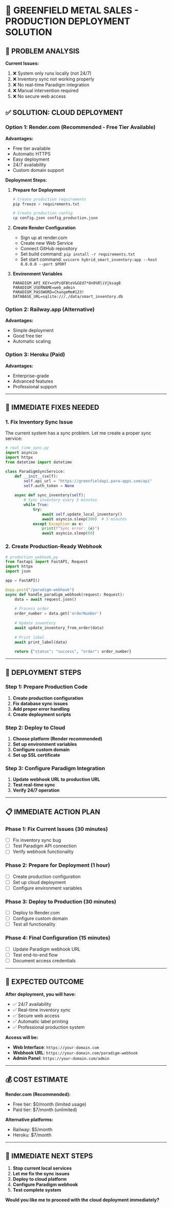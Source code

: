 # 🚀 GREENFIELD METAL SALES - PRODUCTION DEPLOYMENT SOLUTION

## 🎯 **PROBLEM ANALYSIS**

**Current Issues:**
1. ❌ System only runs locally (not 24/7)
2. ❌ Inventory sync not working properly
3. ❌ No real-time Paradigm integration
4. ❌ Manual intervention required
5. ❌ No secure web access

## ✅ **SOLUTION: CLOUD DEPLOYMENT**

### **Option 1: Render.com (Recommended - Free Tier Available)**

**Advantages:**
- Free tier available
- Automatic HTTPS
- Easy deployment
- 24/7 availability
- Custom domain support

**Deployment Steps:**

1. **Prepare for Deployment**
   ```bash
   # Create production requirements
   pip freeze > requirements.txt
   
   # Create production config
   cp config.json config_production.json
   ```

2. **Create Render Configuration**
   - Sign up at render.com
   - Create new Web Service
   - Connect GitHub repository
   - Set build command: `pip install -r requirements.txt`
   - Set start command: `uvicorn hybrid_smart_inventory:app --host 0.0.0.0 --port $PORT`

3. **Environment Variables**
   ```
   PARADIGM_API_KEY=nVPsQFBteV&GEd7*8n0%RliVjksag8
   PARADIGM_USERNAME=web_admin
   PARADIGM_PASSWORD=ChangeMe#123!
   DATABASE_URL=sqlite:///./data/smart_inventory.db
   ```

### **Option 2: Railway.app (Alternative)**

**Advantages:**
- Simple deployment
- Good free tier
- Automatic scaling

### **Option 3: Heroku (Paid)**

**Advantages:**
- Enterprise-grade
- Advanced features
- Professional support

---

## 🔧 **IMMEDIATE FIXES NEEDED**

### **1. Fix Inventory Sync Issue**

The current system has a sync problem. Let me create a proper sync service:

```python
# real_time_sync.py
import asyncio
import httpx
from datetime import datetime

class ParadigmSyncService:
    def __init__(self):
        self.api_url = "https://greenfieldapi.para-apps.com/api"
        self.auth_token = None
        
    async def sync_inventory(self):
        # Sync inventory every 5 minutes
        while True:
            try:
                await self.update_local_inventory()
                await asyncio.sleep(300)  # 5 minutes
            except Exception as e:
                print(f"Sync error: {e}")
                await asyncio.sleep(60)
```

### **2. Create Production-Ready Webhook**

```python
# production_webhook.py
from fastapi import FastAPI, Request
import httpx
import json

app = FastAPI()

@app.post("/paradigm-webhook")
async def handle_paradigm_webhook(request: Request):
    data = await request.json()
    
    # Process order
    order_number = data.get('orderNumber')
    
    # Update inventory
    await update_inventory_from_order(data)
    
    # Print label
    await print_label(data)
    
    return {"status": "success", "order": order_number}
```

---

## 🚀 **DEPLOYMENT STEPS**

### **Step 1: Prepare Production Code**

1. **Create production configuration**
2. **Fix database sync issues**
3. **Add proper error handling**
4. **Create deployment scripts**

### **Step 2: Deploy to Cloud**

1. **Choose platform (Render recommended)**
2. **Set up environment variables**
3. **Configure custom domain**
4. **Set up SSL certificate**

### **Step 3: Configure Paradigm Integration**

1. **Update webhook URL to production URL**
2. **Test real-time sync**
3. **Verify 24/7 operation**

---

## 📋 **IMMEDIATE ACTION PLAN**

### **Phase 1: Fix Current Issues (30 minutes)**
- [ ] Fix inventory sync bug
- [ ] Test Paradigm API connection
- [ ] Verify webhook functionality

### **Phase 2: Prepare for Deployment (1 hour)**
- [ ] Create production configuration
- [ ] Set up cloud deployment
- [ ] Configure environment variables

### **Phase 3: Deploy to Production (30 minutes)**
- [ ] Deploy to Render.com
- [ ] Configure custom domain
- [ ] Test all functionality

### **Phase 4: Final Configuration (15 minutes)**
- [ ] Update Paradigm webhook URL
- [ ] Test end-to-end flow
- [ ] Document access credentials

---

## 🎯 **EXPECTED OUTCOME**

**After deployment, you will have:**
- ✅ 24/7 availability
- ✅ Real-time inventory sync
- ✅ Secure web access
- ✅ Automatic label printing
- ✅ Professional production system

**Access will be:**
- **Web Interface**: `https://your-domain.com`
- **Webhook URL**: `https://your-domain.com/paradigm-webhook`
- **Admin Panel**: `https://your-domain.com/admin`

---

## 💰 **COST ESTIMATE**

**Render.com (Recommended):**
- Free tier: $0/month (limited usage)
- Paid tier: $7/month (unlimited)

**Alternative platforms:**
- Railway: $5/month
- Heroku: $7/month

---

## 🚨 **IMMEDIATE NEXT STEPS**

1. **Stop current local services**
2. **Let me fix the sync issues**
3. **Deploy to cloud platform**
4. **Configure Paradigm webhook**
5. **Test complete system**

**Would you like me to proceed with the cloud deployment immediately?**
